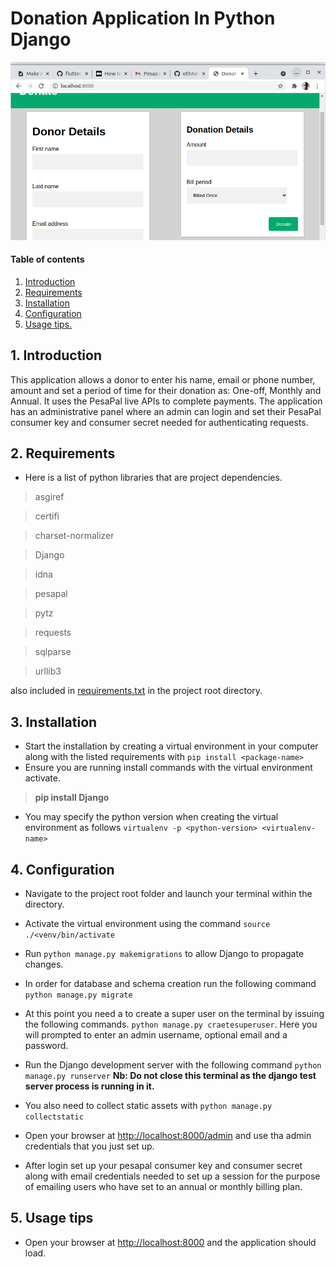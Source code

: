 # Donation Application In Python Django
![screenshot](https://github.com/jkyalo-go/pesapal-demo/blob/master/webapp/static/webapp/donate.png)
#### Table of contents

1. [ Introduction ](#intro)
2. [ Requirements ](#req)
3. [ Installation ](#install)
4. [ Configuration ](#conf)
5. [ Usage tips. ](#usage)

## 1. Introduction

This application allows a donor to enter his name, email or phone number, amount and set a period of time for their donation as: One-off, Monthly and Annual. It uses the PesaPal live APIs to complete payments. The application has an administrative panel where an admin can login and set their PesaPal consumer key and consumer secret needed for authenticating requests.

## 2. Requirements

* Here is a list of python libraries that are project dependencies.
>asgiref

>certifi

>charset-normalizer

>Django

>idna

>pesapal

>pytz

>requests

>sqlparse

>urllib3

also included in [requirements.txt](https://github.com/jkyalo-go/pesapal-demo/blob/master/requirements.txt) in the project root directory.


## 3. Installation
* Start the installation by creating a virtual environment in your computer along with the listed requirements with `pip install <package-name>`
* Ensure you are running install commands with the virtual environment activate.

>**pip install Django**

* You may specify the python version when creating the virtual environment as follows `virtualenv -p <python-version> <virtualenv-name>`

## 4. Configuration

* Navigate to the project root folder and launch your terminal within the directory.

* Activate the virtual environment using the command `source ./<venv/bin/activate`

* Run `python manage.py makemigrations` to allow Django to propagate changes.

* In order for database and schema creation run the following command `python manage.py migrate`

* At this point you need a to create a super user on the terminal by issuing the following commands. `python manage.py craetesuperuser`. Here you will prompted to  enter an admin username, optional email and a password.

* Run the Django development server with the following command `python manage.py runserver` **Nb: Do not close this terminal as the django test server process is running in it.**

* You also need to collect static assets with `python manage.py collectstatic`

* Open your browser at [http://localhost:8000/admin](http://localhost:8000/admin) and use tha admin credentials that you just set up.

* After login set up your pesapal consumer key and  consumer secret along with email credentials needed to set up a session for the purpose of emailing users who have set to an annual or monthly billing plan.

## 5. Usage tips

* Open your browser at [http://localhost:8000](http://localhost:8000) and the application should load.

